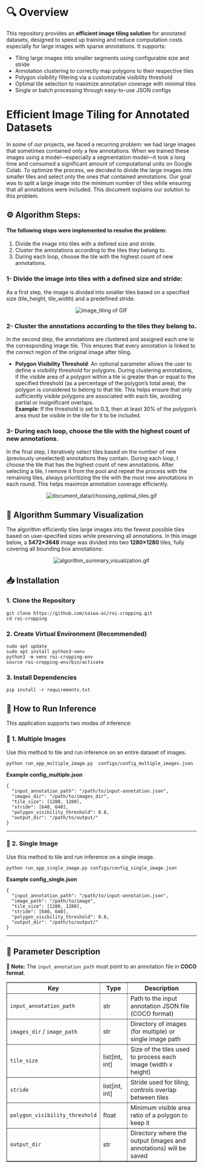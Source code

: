 <h1>🔍 Overview</h1>
<p>This repository provides an <b>efficient image tiling solution</b> for annotated datasets, designed to speed up training and reduce computation costs especially for large images with sparse annotations. It supports:
    <ul>
        <li>Tiling large images into smaller segments using configurable size and stride
        </li>
        <li>Annotation clustering to correctly map polygons to their respective tiles
        </li>
        <li>Polygon visibility filtering via a customizable visibility threshold
        </li>
        <li>Optimal tile selection to maximize annotation coverage with minimal tiles</li>
        <li>Single or batch processing through easy-to-use JSON configs
        </li>
    </ul>
</p>


<h1> Efficient Image Tiling for Annotated Datasets</h1>

<p>In some of our projects, we faced a recurring problem: we had large images that sometimes contained only a few annotations. When we trained these images using a model—especially a segmentation model—it took a long time and consumed a significant amount of computational units on Google Colab. To optimize the process, we decided to divide the large images into smaller tiles and select only the ones that contained annotations. Our goal was to split a large image into the minimum number of tiles while ensuring that all annotations were included. This document explains our solution to this problem.</p>

<h2>⚙️ Algorithm Steps:</h2>

<h4>The following steps were implemented to resolve the problem:</h4>

<ol>
    <li> Divide the image into tiles with a defined size and stride.</li>
    <li>Cluster the annotations according to the tiles they belong to.</li>
    <li>During each loop, choose the tile with the highest count of new annotations.</li>
</ol>

<h3>1- Divide the image into tiles with a defined size and stride:</h3>
<p>As a first step, the image is divided into smaller tiles based on a specified size (tile_height, tile_width) and a predefined stride.</p>


<p align="center">
<img src="resources/efficient-tiling.gif" alt="image_tiling of GIF">
</p>

<h3>2- Cluster the annotations according to the tiles they belong to.</h3>
<p>In the second step, the annotations are clustered and assigned each one to the corresponding image tile. This ensures that every annotation is linked to the correct region of the original image after tiling.</p>

<ul>
    <li><b>Polygon Visibility Threshold</b>: An optional parameter allows the user to define a visibility threshold for polygons. During clustering annotations, if the visible area of a polygon within a tile is greater than or equal to the specified threshold (as a percentage of the polygon’s total area), the polygon is considered to belong to that tile. This helps ensure that only sufficiently visible polygons are associated with each tile, avoiding partial or insignificant overlaps.<br> 
    <b>Example</b>:
    If the threshold is set to 0.3, then at least 30% of the polygon’s area must be visible in the tile for it to be included.
</li>
</ul>

<h3>3- During each loop, choose the tile with the highest count of new annotations.</h3>
<p>In the final step, I iteratively select tiles based on the number of new (previously unselected) annotations they contain. During each loop, I choose the tile that has the highest count of new annotations. After selecting a tile, I remove it from the pool and repeat the process with the remaining tiles, always prioritizing the tile with the most new annotations in each round. This helps maximize annotation coverage efficiently.</p>

<p align="center">
<img src="resources/choosing_optimal_tiles.gif" alt="document_data/choosing_optimal_tiles.gif">
</p>

<h2>🔬 Algorithm Summary Visualization</h2>
<p>The algorithm efficiently tiles large images into the fewest possible tiles based on user-specified sizes while preserving all annotations. In this image below, a <b>5472×3648</b> image was divided into two <b>1280×1280</b> tiles, fully covering all bounding box annotations:</p>
<p align="center">
<img src="resources/algorithm_summary_visualization.gif" alt="algorithm_summary_visualization.gif">
</p>

<h2>📥 Installation</h2>

<h3>1. Clone the Repository</h3>
<pre><code>git clone https://github.com/saiwa-ai/roi-cropping.git
cd roi-cropping</code></pre>

<h3>2. Create Virtual Environment (Recommended)</h3>
<pre><code>sudo apt update
sudo apt install python3-venv
python3 -m venv roi-cropping-env
source roi-cropping-env/bin/activate</code></pre>

<h3>3. Install Dependencies</h3>
  <pre><code>pip install -r requirements.txt
</code></pre>


<h2>🚀 How to Run Inference</h2>

<p>
  This application supports two modes of inference:
</p>

<h3>🔹 1. Multiple Images</h3>
<p>
  Use this method to tile and run inference on an entire dataset of images.
</p>

<pre><code>python run_app_multiple_image.py  configs/config_multiple_images.json</code></pre>

<p><strong>Example config_multiple.json</strong></p>
<pre><code>{
  "input_annotation_path": "/path/to/input-annotation.json",
  "images_dir": "/path/to/images_dir",
  "tile_size": [1280, 1280],
  "stride": [640, 640],
  "polygon_visibility_threshold": 0.8,
  "output_dir": "/path/to/output/"
}</code></pre>

<hr>

<h3>🔹 2. Single Image</h3>
<p>
  Use this method to tile and run inference on a single image.
</p>

<pre><code>python run_app_single_image.py configs/config_single_image.json</code></pre>

<p><strong>Example config_single.json</strong></p>
<pre><code>{
  "input_annotation_path": "/path/to/input-annotation.json",
  "image_path": "/path/to/image",
  "tile_size": [1280, 1280],
  "stride": [640, 640],
  "polygon_visibility_threshold": 0.8,
  "output_dir": "/path/to/output/"
}</code></pre>

<hr>

<h2>📄 Parameter Description</h2>

<p><strong>🔔 Note:</strong> The <code>input_annotation_path</code> must point to an annotation file in <strong>COCO format</strong>.</p>

<table border="1" cellpadding="6" cellspacing="0">
  <thead>
    <tr>
      <th>Key</th>
      <th>Type</th>
      <th>Description</th>
    </tr>
  </thead>
  <tbody>
    <tr>
      <td><code>input_annotation_path</code></td>
      <td>str</td>
      <td>Path to the input annotation JSON file (COCO format)</td>
    </tr>
    <tr>
      <td><code>images_dir</code> / <code>image_path</code></td>
      <td>str</td>
      <td>Directory of images (for multiple) or single image path</td>
    </tr>
    <tr>
      <td><code>tile_size</code></td>
      <td>list[int, int]</td>
      <td>Size of the tiles used to process each image (width x height)</td>
    </tr>
    <tr>
      <td><code>stride</code></td>
      <td>list[int, int]</td>
      <td>Stride used for tiling, controls overlap between tiles</td>
    </tr>
    <tr>
      <td><code>polygon_visibility_threshold</code></td>
      <td>float</td>
      <td>Minimum visible area ratio of a polygon to keep it</td>
    </tr>
    <tr>
      <td><code>output_dir</code></td>
      <td>str</td>
      <td>Directory where the output (images and annotations) will be saved</td>
    </tr>
  </tbody>
</table>